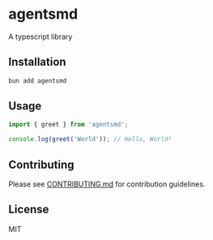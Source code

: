 # agentsmd

A typescript library

## Installation

```bash
bun add agentsmd
```

## Usage

```typescript
import { greet } from 'agentsmd';

console.log(greet('World')); // Hello, World!
```

## Contributing

Please see [CONTRIBUTING.md](./CONTRIBUTING.md) for contribution guidelines.

## License

MIT
